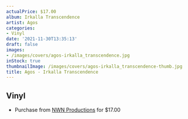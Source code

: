 ```yaml
---
actualPrice: $17.00
album: Irkalla Transcendence
artist: Agos
categories:
- Vinyl
date: '2021-11-30T13:35:13'
draft: false
images:
- /images/covers/agos-irkalla_transcendence.jpg
inStock: true
thumbnailImage: /images/covers/agos-irkalla_transcendence-thumb.jpg
title: Agos - Irkalla Transcendence
---
```


## Vinyl
* Purchase from [NWN Productions](http://shop.nwnprod.com/index.php?route=product/product&path=75&product_id=1400&sort=pd.name&order=ASC) for $17.00
